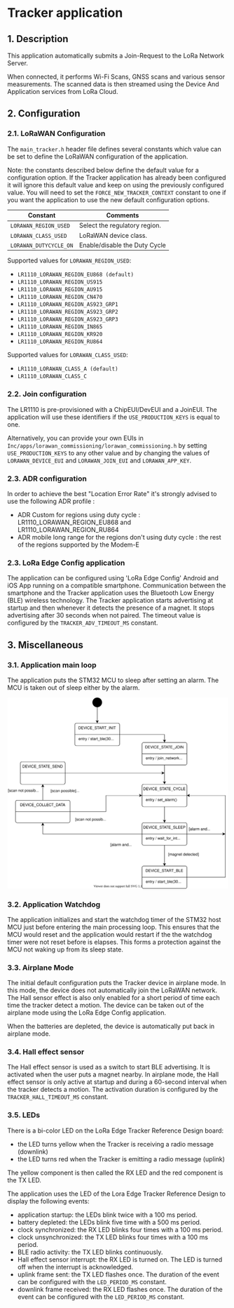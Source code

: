# Tracker application 

## 1. Description

This application automatically submits a Join-Request to the LoRa Network Server.

When connected, it performs Wi-Fi Scans, GNSS scans and various sensor measurements. The scanned data is then streamed using the Device And Application services from LoRa Cloud.

## 2. Configuration

### 2.1. LoRaWAN Configuration

The `main_tracker.h` header file defines several constants which value can be set to define the LoRaWAN configuration of the application.

Note: the constants described below define the default value for a configuration option. If the Tracker application has already been configured it will ignore this default value and keep on using the previously configured value. You will need to set the `FORCE_NEW_TRACKER_CONTEXT` constant to one if you want the application to use the new default configuration options.

| Constant              | Comments |
| --------------------- | -------- |
| `LORAWAN_REGION_USED` | Select the regulatory region. |
| `LORAWAN_CLASS_USED`  | LoRaWAN device class. |
| `LORAWAN_DUTYCYCLE_ON` | Enable/disable the Duty Cycle |

Supported values for `LORAWAN_REGION_USED`:

* `LR1110_LORAWAN_REGION_EU868 (default)`
* `LR1110_LORAWAN_REGION_US915`
* `LR1110_LORAWAN_REGION_AU915`
* `LR1110_LORAWAN_REGION_CN470`
* `LR1110_LORAWAN_REGION_AS923_GRP1`
* `LR1110_LORAWAN_REGION_AS923_GRP2`
* `LR1110_LORAWAN_REGION_AS923_GRP3`
* `LR1110_LORAWAN_REGION_IN865`
* `LR1110_LORAWAN_REGION_KR920`
* `LR1110_LORAWAN_REGION_RU864`

Supported values for `LORAWAN_CLASS_USED`:

* `LR1110_LORAWAN_CLASS_A (default)`
* `LR1110_LORAWAN_CLASS_C`

### 2.2. Join configuration

The LR1110 is pre-provisioned with a ChipEUI/DevEUI and a JoinEUI. The application will use these identifiers if the `USE_PRODUCTION_KEYS` is equal to one. 

Alternatively, you can provide your own EUIs in `Inc/apps/lorawan_commissioning/lorawan_commissioning.h` by setting `USE_PRODUCTION_KEYS` to any other value and by changing the values of `LORAWAN_DEVICE_EUI` and `LORAWAN_JOIN_EUI` and `LORAWAN_APP_KEY`.

### 2.3. ADR configuration

In order to achieve the best "Location Error Rate" it's strongly advised to use the following ADR profile :
- ADR Custom for regions using duty cycle : LR1110_LORAWAN_REGION_EU868 and LR1110_LORAWAN_REGION_RU864
- ADR mobile long range for the regions don't using duty cycle : the rest of the regions supported by the Modem-E

### 2.3. LoRa Edge Config application

The application can be configured using 'LoRa Edge Config' Android and iOS App running on a compatible smartphone. Communication between the smartphone and the Tracker application uses the Bluetooth Low Energy (BLE) wireless technology. The Tracker application starts advertising at startup and then whenever it detects the presence of a magnet. It stops advertising after 30 seconds when not paired. The timeout value is configured by the `TRACKER_ADV_TIMEOUT_MS` constant.

## 3. Miscellaneous

### 3.1. Application main loop

The application puts the STM32 MCU to sleep after setting an alarm. The MCU is taken out of sleep either by the alarm.

![Application State Machine](img/apps.Tracker.statemachine.drawio.svg)

### 3.2. Application Watchdog

The application initializes and start the watchdog timer of the STM32 host MCU just before entering the main processing loop. This ensures that the MCU would reset and the application would restart if the the watchdog timer were not reset before is elapses. This forms a protection against the MCU not waking up from its sleep state.

### 3.3. Airplane Mode

The initial default configuration puts the Tracker device in airplane mode. In this mode, the device does not automatically join the LoRaWAN network. The Hall sensor effect is also only enabled for a short period of time each time the tracker detect a motion. The device can be taken out of the airplane mode using the LoRa Edge Config application.

When the batteries are depleted, the device is automatically put back in airplane mode.

### 3.4. Hall effect sensor

The Hall effect sensor is used as a switch to start BLE advertising. It is activated when the user puts a magnet nearby. In airplane mode, the Hall effect sensor is only active at startup and during a 60-second interval when the tracker detects a motion. The activation duration is configured by the `TRACKER_HALL_TIMEOUT_MS` constant.

### 3.5. LEDs

There is a bi-color LED on the LoRa Edge Tracker Reference Design board:

* the LED turns yellow when the Tracker is receiving a radio message (downlink)
* the LED turns red when the Tracker is emitting a radio message (uplink)

The yellow component is then called the RX LED and the red component is the TX LED. 

The application uses the LED of the Lora Edge Tracker Reference Design to display the following events:

* application startup: the LEDs blink twice with a 100 ms period.
* battery depleted: the LEDs blink five time with a 500 ms period.
* clock synchronized: the RX LED blinks four times with a 100 ms period.
* clock unsynchronized: the TX LED blinks four times with a 100 ms period.
* BLE radio activity: the TX LED blinks continuously.
* Hall effect sensor interrupt: the RX LED is turned on. The LED is turned off when the interrupt is acknowledged.
* uplink frame sent: the TX LED flashes once. The duration of the event can be configured with the `LED_PERIOD_MS` constant.
* downlink frame received: the RX LED flashes once. The duration of the event can be configured with the `LED_PERIOD_MS` constant.
